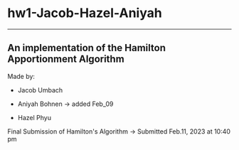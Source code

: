 # hw1-Jacob-Hazel-Aniyah

---------------------------------------------------------
An implementation of the Hamilton Apportionment Algorithm
---------------------------------------------------------

Made by:

 * Jacob Umbach

 * Aniyah Bohnen -> added Feb_09
 
 * Hazel Phyu


Final Submission of Hamilton's Algorithm 
 -> Submitted Feb.11, 2023 at 10:40 pm
